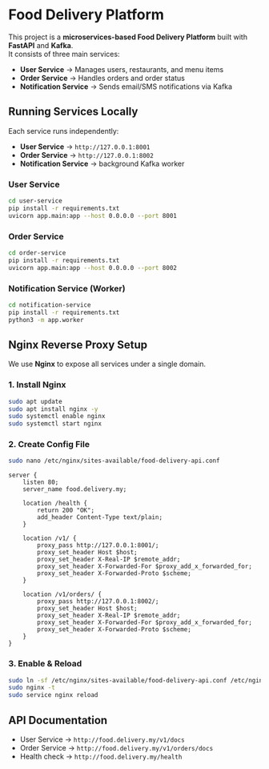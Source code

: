 # Food Delivery Platform

This project is a **microservices-based Food Delivery Platform** built with **FastAPI** and **Kafka**.  
It consists of three main services:

- **User Service** → Manages users, restaurants, and menu items  
- **Order Service** → Handles orders and order status  
- **Notification Service** → Sends email/SMS notifications via Kafka  

## Running Services Locally

Each service runs independently:

- **User Service** → `http://127.0.0.1:8001`  
- **Order Service** → `http://127.0.0.1:8002`  
- **Notification Service** → background Kafka worker  

### User Service

```bash
cd user-service
pip install -r requirements.txt
uvicorn app.main:app --host 0.0.0.0 --port 8001
````

### Order Service

```bash
cd order-service
pip install -r requirements.txt
uvicorn app.main:app --host 0.0.0.0 --port 8002
```

### Notification Service (Worker)

```bash
cd notification-service
pip install -r requirements.txt
python3 -m app.worker
```

## Nginx Reverse Proxy Setup

We use **Nginx** to expose all services under a single domain.

### 1. Install Nginx

```bash
sudo apt update
sudo apt install nginx -y
sudo systemctl enable nginx
sudo systemctl start nginx
```

### 2. Create Config File

```bash
sudo nano /etc/nginx/sites-available/food-delivery-api.conf
```

```nginx
server {
    listen 80;
    server_name food.delivery.my;

    location /health {
        return 200 "OK";
        add_header Content-Type text/plain;
    }

    location /v1/ {
        proxy_pass http://127.0.0.1:8001/;
        proxy_set_header Host $host;
        proxy_set_header X-Real-IP $remote_addr;
        proxy_set_header X-Forwarded-For $proxy_add_x_forwarded_for;
        proxy_set_header X-Forwarded-Proto $scheme;
    }

    location /v1/orders/ {
        proxy_pass http://127.0.0.1:8002/;
        proxy_set_header Host $host;
        proxy_set_header X-Real-IP $remote_addr;
        proxy_set_header X-Forwarded-For $proxy_add_x_forwarded_for;
        proxy_set_header X-Forwarded-Proto $scheme;
    }
}
```

### 3. Enable & Reload

```bash
sudo ln -sf /etc/nginx/sites-available/food-delivery-api.conf /etc/nginx/sites-enabled/
sudo nginx -t
sudo service nginx reload
```

## API Documentation

* User Service → `http://food.delivery.my/v1/docs`
* Order Service → `http://food.delivery.my/v1/orders/docs`
* Health check → `http://food.delivery.my/health`
